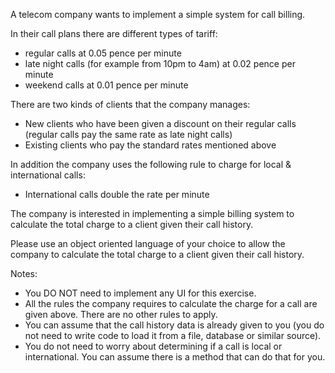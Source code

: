A telecom company wants to implement a simple system for call billing.

In their call plans there are different types of tariff:

- regular calls at 0.05 pence per minute
- late night calls (for example from 10pm to 4am) at 0.02 pence per minute
- weekend calls at 0.01 pence per minute

There are two kinds of clients that the company manages:

- New clients who have been given a discount on their regular calls (regular calls pay the same rate as late night calls)
- Existing clients who pay the standard rates mentioned above

In addition the company uses the following rule to charge for local & international calls:

- International calls double the rate per minute

The company is interested in implementing a simple billing system to calculate the total charge to a client given their call history.

Please use an object oriented language of your choice to allow the company to calculate the total charge to a client given their call history.

Notes:

- You DO NOT need to implement any UI for this exercise.
- All the rules the company requires to calculate the charge for a call are given above. There are no other rules to apply.
- You can assume that the call history data is already given to you (you do not need to write code to load it from a file, database or similar source).
- You do not need to worry about determining if a call is local or international. You can assume there is a method that can do that for you.
